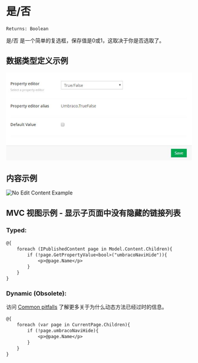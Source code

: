 # 是/否 #

`Returns: Boolean`

是/否 是一个简单的复选框，保存值是0或1，这取决于你是否选取了。

## 数据类型定义示例 ##

![True/False Data Type Definition](images/True-False-DataType-742.jpg)

## 内容示例 ##

![No Edit Content Example](images/True-False-Content.png)

## MVC 视图示例 - 显示子页面中没有隐藏的链接列表 ##

### Typed: ###

	@{
		foreach (IPublishedContent page in Model.Content.Children){
			if (!page.GetPropertyValue<bool>("umbracoNaviHide")){
				<p>@page.Name</p>
			}
		}	
	}

### Dynamic (Obsolete): ###

访问 [Common pitfalls](https://our.umbraco.com/documentation/reference/Common-Pitfalls/#dynamics) 了解更多关于为什么动态方法已经过时的信息。

	@{
		foreach (var page in CurrentPage.Children){
			if (!page.umbracoNaviHide){
				<p>@page.Name</p>
			}
		}	
	}